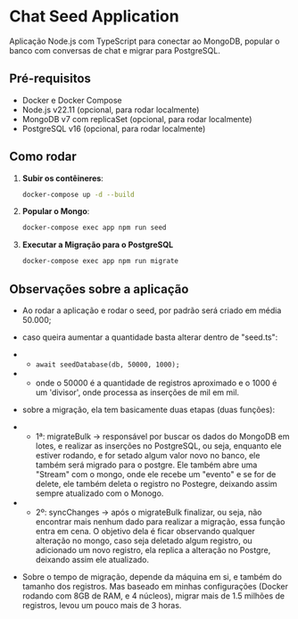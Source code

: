 # Chat Seed Application

Aplicação Node.js com TypeScript para conectar ao MongoDB, popular o banco com conversas de chat e migrar para PostgreSQL.

## Pré-requisitos

- Docker e Docker Compose
- Node.js v22.11 (opcional, para rodar localmente)
- MongoDB v7 com replicaSet (opcional, para rodar localmente)
- PostgreSQL v16 (opcional, para rodar localmente)

## Como rodar

1. **Subir os contêineres**:
   ```bash
   docker-compose up -d --build
   ```

2. **Popular o Mongo**:
   ```bash
   docker-compose exec app npm run seed
   ```

3. **Executar a Migração para o PostgreSQL**
    ```bash
   docker-compose exec app npm run migrate
   ```

## Observações sobre a aplicação

- Ao rodar a aplicação e rodar o seed, por padrão será criado em média 50.000;
- caso queira aumentar a quantidade basta alterar dentro de "seed.ts":

- - ```await seedDatabase(db, 50000, 1000);```
- - onde o 50000 é a quantidade de registros aproximado e o 1000 é um 'divisor', onde processa as inserções de mil em mil.

- sobre a migração, ela tem basicamente duas etapas (duas funções):
- - 1ª: migrateBulk -> responsável por buscar os dados do MongoDB em lotes, e realizar as inserções no PostgreSQL, ou seja, enquanto ele estiver rodando, e for setado algum valor novo no banco, ele também será migrado para o postgre. Ele também abre uma "Stream" com o mongo, onde ele recebe um "evento" e se for de delete, ele também deleta o registro no Postegre, deixando assim sempre atualizado com o Monogo.
- - 2º: syncChanges -> após o migrateBulk finalizar, ou seja, não encontrar mais nenhum dado para realizar a migração, essa função entra em cena. O objetivo dela é ficar observando qualquer alteração no mongo, caso seja deletado algum registro, ou adicionado um novo registro, ela replica a alteração no Postgre, deixando assim ele atualizado.

- Sobre o tempo de migração, depende da máquina em si, e também do tamanho dos registros. Mas baseado em minhas configurações (Docker rodando com 8GB de RAM, e 4 núcleos), migrar mais de 1.5 milhões de registros, levou um pouco mais de 3 horas.
